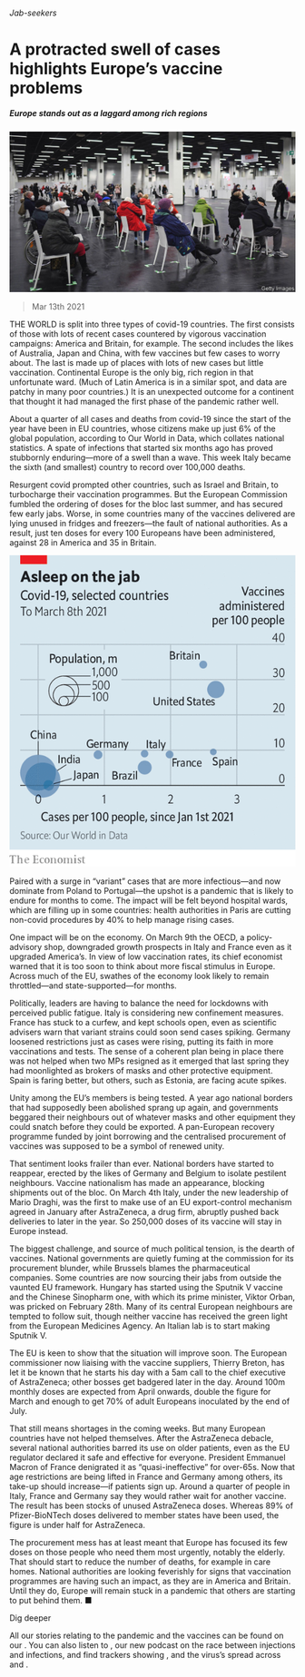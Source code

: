 ###### Jab-seekers

# A protracted swell of cases highlights Europe’s vaccine problems 

##### Europe stands out as a laggard among rich regions 

![image](images/20210313_EUP001_0.jpg) 

> Mar 13th 2021 


THE WORLD is split into three types of covid-19 countries. The first consists of those with lots of recent cases countered by vigorous vaccination campaigns: America and Britain, for example. The second includes the likes of Australia, Japan and China, with few vaccines but few cases to worry about. The last is made up of places with lots of new cases but little vaccination. Continental Europe is the only big, rich region in that unfortunate ward. (Much of Latin America is in a similar spot, and data are patchy in many poor countries.) It is an unexpected outcome for a continent that thought it had managed the first phase of the pandemic rather well.


About a quarter of all cases and deaths from covid-19 since the start of the year have been in EU countries, whose citizens make up just 6% of the global population, according to Our World in Data, which collates national statistics. A spate of infections that started six months ago has proved stubbornly enduring—more of a swell than a wave. This week Italy became the sixth (and smallest) country to record over 100,000 deaths.



Resurgent covid prompted other countries, such as Israel and Britain, to turbocharge their vaccination programmes. But the European Commission fumbled the ordering of doses for the bloc last summer, and has secured few early jabs. Worse, in some countries many of the vaccines delivered are lying unused in fridges and freezers—the fault of national authorities. As a result, just ten doses for every 100 Europeans have been administered, against 28 in America and 35 in Britain.

![image](images/20210313_EUC116.png) 



Paired with a surge in “variant” cases that are more infectious—and now dominate from Poland to Portugal—the upshot is a pandemic that is likely to endure for months to come. The impact will be felt beyond hospital wards, which are filling up in some countries: health authorities in Paris are cutting non-covid procedures by 40% to help manage rising cases.


One impact will be on the economy. On March 9th the OECD, a policy-advisory shop, downgraded growth prospects in Italy and France even as it upgraded America’s. In view of low vaccination rates, its chief economist warned that it is too soon to think about more fiscal stimulus in Europe. Across much of the EU, swathes of the economy look likely to remain throttled—and state-supported—for months.


Politically, leaders are having to balance the need for lockdowns with perceived public fatigue. Italy is considering new confinement measures. France has stuck to a curfew, and kept schools open, even as scientific advisers warn that variant strains could soon send cases spiking. Germany loosened restrictions just as cases were rising, putting its faith in more vaccinations and tests. The sense of a coherent plan being in place there was not helped when two MPs resigned as it emerged that last spring they had moonlighted as brokers of masks and other protective equipment. Spain is faring better, but others, such as Estonia, are facing acute spikes.


Unity among the EU’s members is being tested. A year ago national borders that had supposedly been abolished sprang up again, and governments beggared their neighbours out of whatever masks and other equipment they could snatch before they could be exported. A pan-European recovery programme funded by joint borrowing and the centralised procurement of vaccines was supposed to be a symbol of renewed unity.


That sentiment looks frailer than ever. National borders have started to reappear, erected by the likes of Germany and Belgium to isolate pestilent neighbours. Vaccine nationalism has made an appearance, blocking shipments out of the bloc. On March 4th Italy, under the new leadership of Mario Draghi, was the first to make use of an EU export-control mechanism agreed in January after AstraZeneca, a drug firm, abruptly pushed back deliveries to later in the year. So 250,000 doses of its vaccine will stay in Europe instead.


The biggest challenge, and source of much political tension, is the dearth of vaccines. National governments are quietly fuming at the commission for its procurement blunder, while Brussels blames the pharmaceutical companies. Some countries are now sourcing their jabs from outside the vaunted EU framework. Hungary has started using the Sputnik V vaccine and the Chinese Sinopharm one, with which its prime minister, Viktor Orban, was pricked on February 28th. Many of its central European neighbours are tempted to follow suit, though neither vaccine has received the green light from the European Medicines Agency. An Italian lab is to start making Sputnik V.


The EU is keen to show that the situation will improve soon. The European commissioner now liaising with the vaccine suppliers, Thierry Breton, has let it be known that he starts his day with a 5am call to the chief executive of AstraZeneca; other bosses get badgered later in the day. Around 100m monthly doses are expected from April onwards, double the figure for March and enough to get 70% of adult Europeans inoculated by the end of July.


That still means shortages in the coming weeks. But many European countries have not helped themselves. After the AstraZeneca debacle, several national authorities barred its use on older patients, even as the EU regulator declared it safe and effective for everyone. President Emmanuel Macron of France denigrated it as “quasi-ineffective” for over-65s. Now that age restrictions are being lifted in France and Germany among others, its take-up should increase—if patients sign up. Around a quarter of people in Italy, France and Germany say they would rather wait for another vaccine. The result has been stocks of unused AstraZeneca doses. Whereas 89% of Pfizer-BioNTech doses delivered to member states have been used, the figure is under half for AstraZeneca.


The procurement mess has at least meant that Europe has focused its few doses on those people who need them most urgently, notably the elderly. That should start to reduce the number of deaths, for example in care homes. National authorities are looking feverishly for signs that vaccination programmes are having such an impact, as they are in America and Britain. Until they do, Europe will remain stuck in a pandemic that others are starting to put behind them. ■


Dig deeper


All our stories relating to the pandemic and the vaccines can be found on our . You can also listen to , our new podcast on the race between injections and infections, and find trackers showing ,  and the virus’s spread across  and .

